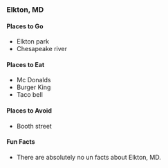 ### Elkton, MD

#### Places to Go
- Elkton park
- Chesapeake river

#### Places to Eat
- Mc Donalds
- Burger King
- Taco bell

#### Places to Avoid
- Booth street

#### Fun Facts
- There are absolutely no un facts about Elkton, MD.
